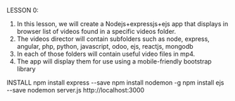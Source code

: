 LESSON 0:
1. In this lesson, we will create a Nodejs+expressjs+ejs app that displays
  in browser list of videos found in a specific videos folder.
2. The videos director will contain subfolders such as node, express, angular, php, python, javascript, odoo, ejs, reactjs, mongodb
3. In each of those folders will contain useful video files in mp4.
4. The app will display them for use using a mobile-friendly bootstrap library

INSTALL
npm install express --save
npm install nodemon -g
npm install ejs --save
nodemon server.js
http://localhost:3000
